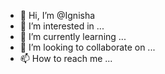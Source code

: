 - 👋 Hi, I’m @Ignisha
- 👀 I’m interested in ...
- 🌱 I’m currently learning ...
- 💞️ I’m looking to collaborate on ...
- 📫 How to reach me ...

<!---
Ignisha/Ignisha is a ✨ special ✨ repository because its `README.md` (this file) appears on your GitHub profile.
You can click the Preview link to take a look at your changes.
--->
